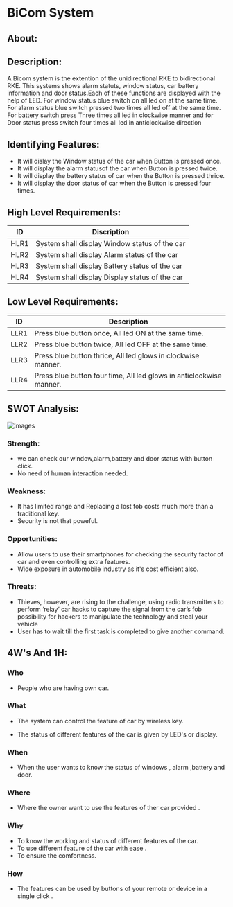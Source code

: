 # BiCom System

## About:

## Description:

A Bicom system is the extention of the unidirectional RKE to bidirectional RKE. This systems shows alarm statuts, window status, car battery information and door status.Each of these functions are displayed with the help of LED. For window status blue switch on all led on at the same time. For alarm status blue switch pressed two times all led off at the same time. For battery switch press Three times all led in clockwise manner and for Door status press switch four times all led in anticlockwise direction

## Identifying Features:

* It will dislay the Window status of the car when Button is pressed once.
* It will display the alarm statusof the car when Button is pressed twice.
* It will display the battery status of car when the Button is pressed thrice.
* It will display the door status of car when the Button is pressed four times.

## High Level Requirements:

|ID|	Discription|
|---|---|
|HLR1|	System shall display Window status of the car|
|HLR2|	System shall display Alarm status of the car|
|HLR3|	System shall display Battery status of the car|
|HLR4|	System shall display Display status of the car|

## Low Level Requirements:

|ID|	Description|
|---|---|
|LLR1|	Press blue button once, All led ON at the same time.|
|LLR2|	Press blue button twice, All led OFF at the same time.|
|LLR3|	Press blue button thrice, All led glows in clockwise manner.|
|LLR4|	Press blue button four time, All led glows in anticlockwise manner.|

## SWOT Analysis:

![images](https://user-images.githubusercontent.com/98880912/157847938-a582fbca-bfa5-464a-a5c9-cf117a5443fd.jpg)


### Strength:

* we can check our window,alarm,battery and door status with button click.
* No need of human interaction needed.

### Weakness:

* It has limited range and Replacing a lost fob costs much more than a traditional key.
* Security is not that poweful.

### Opportunities:

* Allow users to use their smartphones for checking the security factor of car and even controlling extra features.
* Wide exposure in automobile industry as it's cost efficient also.

### Threats: 

* Thieves, however, are rising to the challenge, using radio transmitters to perform ‘relay’ car hacks to capture the signal from the car’s fob possibility for hackers to manipulate the technology and steal your vehicle
* User has to wait till the first task is completed to give another command.


## 4W's And 1H:

### Who

* People who are having own car.

### What

* The system can control the feature of car by wireless key.

* The status of different features of the car is given by LED's or display.

### When

* When the user wants to know the status of windows , alarm ,battery and door.

### Where

* Where the owner want to use the features of ther car provided .

### Why

* To know the working and status of different features of the car.
* To use different feature of the car with ease .
* To ensure the comfortness.

### How

* The features can be used by buttons of your remote or device in a single click .

